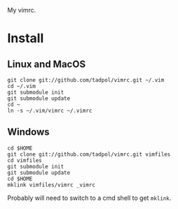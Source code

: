 My vimrc.

# Install

## Linux and MacOS

	git clone git://github.com/tadpol/vimrc.git ~/.vim
	cd ~/.vim
	git submodule init
	git submodule update
	cd ~
	ln -s ~/.vim/vimrc ~/.vimrc

## Windows

	cd $HOME
	git clone git://github.com/tadpol/vimrc.git vimfiles
	cd vimfiles
	git submodule init
	git submodule update
	cd $HOME
	mklink vimfiles/vimrc _vimrc

Probably will need to switch to a cmd shell to get `mklink`.

